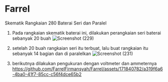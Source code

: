 # Farrel
Skematik Rangkaian 280 Baterai Seri dan Paralel 

1. Pada rangkaian skematik baterai ini, dilakukan perangkaian seri baterai sebanyak 20 buah
![Screenshot (229)](https://github.com/FarrelFirmansyah/Farrel/assets/171840782/4e3310d2-62ed-4b82-9ac1-1b6d300e99e0)

2. setelah 20 buah rangkaian seri itu terbuat, lalu buat rangkaian itu sebanyak 14 bagian dan di paralelkan
![Screenshot (231)](https://github.com/FarrelFirmansyah/Farrel/assets/171840782/cac2fa83-faae-4b15-b129-784a61701007)

3. berikutnya dilakukan pengukuran dengan voltmeter dan ammeternya
https://github.com/FarrelFirmansyah/Farrel/assets/171840782/a319f6a6-4ba0-41f7-85cc-c56f4dce65b2

